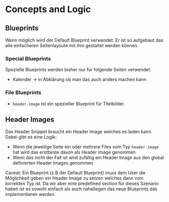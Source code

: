 # Concepts and Logic

## Blueprints
Wenn möglich wird der Default Blueprint verwendet. Er ist so aufgebaut das alle einfacheren Seitenlayoute mit ihm gestaltet werden können.

### Special Blueprints
Spezielle Blueprints werden bisher nur für folgende Seiten verwendet:
- Kalender -> in Abklärung ob man das auch anders machen kann

### File Blueprints
- `header-image` ist ein spezieller Blueprint für Titelbilder.

## Header Images
Das Header Snippet braucht ein Header Image welches es laden kann. Dabei gibt es eine Logik:
- Wenn die jeweilige Seite ein oder mehrere Files vom Typ `header-image` hat wird das erstbeste davon als Header Image genommen
- Wenn das nicht der Fall ist wird zufällig ein Header Image aus den global definierten Header Images genommen

Caveat: Ein Blueprint (z.B der Default Blueprint) muss dem User die Möglichkeit geben ein Header Image zu setzen welches dann vom korrekten Typ ist. Da wir aber eine predefined section für dieses Szenario haben ist es sowohl einfach als auch naheliegen das neue Blueprints das implementieren werden.
